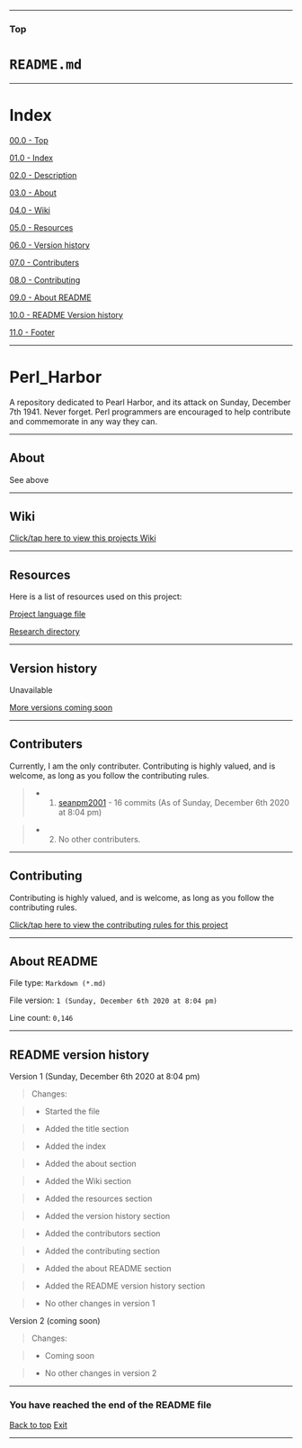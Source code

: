 
***

### Top

# `README.md`

***

# Index

[00.0 - Top](#Top)

[01.0 - Index](#Index)

[02.0 - Description](#Perl_Harbor)

[03.0 - About](#About)

[04.0 - Wiki](#Wiki)

[05.0 - Resources](#Resources)

[06.0 - Version history](#Version-history)

[07.0 - Contributers](#Contributers)

[08.0 - Contributing](#Contributing)

[09.0 - About README](#About-README)

[10.0 - README Version history](#README-version-history)

[11.0 - Footer](#You-have-reached-the-end-of-the-README-file)

***

# Perl_Harbor
A repository dedicated to Pearl Harbor, and its attack on Sunday, December 7th 1941. Never forget. Perl programmers are encouraged to help contribute and commemorate in any way they can.

***

## About

See above

***

## Wiki

[Click/tap here to view this projects Wiki](https://github.com/seanpm2001/Perl_Harbor/wiki)

***

## Resources

Here is a list of resources used on this project:

[Project language file](PROJECT_LANG.pl)

[Research directory](Resources/README.md)

***

## Version history

Unavailable

[More versions coming soon](https://www.example.com)

***

## Contributers

Currently, I am the only contributer. Contributing is highly valued, and is welcome, as long as you follow the contributing rules.

> * 1. [seanpm2001](https://github.com/seanpm2001/) - 16 commits (As of Sunday, December 6th 2020 at 8:04 pm)

> * 2. No other contributers.

***

## Contributing

Contributing is highly valued, and is welcome, as long as you follow the contributing rules.

[Click/tap here to view the contributing rules for this project](CONTRIBUTING.md)

***

## About README

File type: `Markdown (*.md)`

File version: `1 (Sunday, December 6th 2020 at 8:04 pm)`

Line count: `0,146`

***

## README version history

Version 1 (Sunday, December 6th 2020 at 8:04 pm)

> Changes:

> * Started the file

> * Added the title section

> * Added the index

> * Added the about section

> * Added the Wiki section

> * Added the resources section

> * Added the version history section

> * Added the contributors section

> * Added the contributing section

> * Added the about README section

> * Added the README version history section

> * No other changes in version 1

Version 2 (coming soon)

> Changes:

> * Coming soon

> * No other changes in version 2

***

### You have reached the end of the README file

[Back to top](#Top) [Exit](https://github.com)

***
